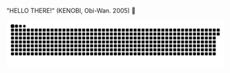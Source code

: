 "HELLO THERE!" (KENOBI, Obi-Wan. 2005) 🖖

<picture>
  <source media="(prefers-color-scheme: dark)" srcset="https://raw.githubusercontent.com/ghostfoxgoddes3/ghostfoxgoddes3/output/github-contribution-grid-snake-dark.svg">
  <source media="(prefers-color-scheme: light)" srcset="https://raw.githubusercontent.com/ghostfoxgoddes3/ghostfoxgoddes3/output/github-contribution-grid-snake.svg">
  <img alt="github contribution grid snake animation" src="https://raw.githubusercontent.com/ghostfoxgoddes3/ghostfoxgoddes3/output/github-contribution-grid-snake.svg">
</picture>

<!--
**ghostfoxgoddes3/ghostfoxgoddes3** is a ✨ _special_ ✨ repository because its `README.md` (this file) appears on your GitHub profile.

Here are some ideas to get you started:

- 🔭 I’m currently working on ...
- 🌱 I’m currently learning ...
- 👯 I’m looking to collaborate on ...
- 🤔 I’m looking for help with ...
- 💬 Ask me about ...
- 📫 How to reach me: ...
- 😄 Pronouns: ...
- ⚡ Fun fact: ...
-->
